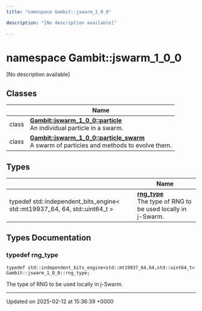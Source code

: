 ```yaml
---
title: "namespace Gambit::jswarm_1_0_0"

description: "[No description available]"

---
```


# namespace Gambit::jswarm_1_0_0

[No description available]

## Classes

|                | Name           |
| -------------- | -------------- |
| class | **[Gambit::jswarm_1_0_0::particle](/documentation/code/classes/classgambit_1_1jswarm__1__0__0_1_1particle/)** <br>An individual particle in a swarm.  |
| class | **[Gambit::jswarm_1_0_0::particle_swarm](/documentation/code/classes/classgambit_1_1jswarm__1__0__0_1_1particle__swarm/)** <br>A swarm of particles and methods to evolve them.  |

## Types

|                | Name           |
| -------------- | -------------- |
| typedef std::independent_bits_engine< std::mt19937_64, 64, std::uint64_t > | **[rng_type](/documentation/code/namespaces/namespacegambit_1_1jswarm__1__0__0/#typedef-rng-type)** <br>The type of RNG to be used locally in j-Swarm.  |

## Types Documentation

### typedef rng_type

```
typedef std::independent_bits_engine<std::mt19937_64,64,std::uint64_t> Gambit::jswarm_1_0_0::rng_type;
```

The type of RNG to be used locally in j-Swarm. 






-------------------------------

Updated on 2025-02-12 at 15:36:39 +0000